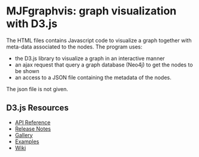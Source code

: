 # MJFgraphvis: graph visualization with D3.js

The HTML files contains Javascript code to visualize a graph together with meta-data associated to the nodes. The program uses:
* the D3.js library to visualize a graph in an interactive manner
* an ajax request that query a graph database (Neo4j) to get the nodes to be shown
* an access to a JSON file containing the metadata of the nodes.

The json file is not given.



## D3.js Resources

* [API Reference](https://github.com/d3/d3/blob/master/API.md)
* [Release Notes](https://github.com/d3/d3/releases)
* [Gallery](https://github.com/d3/d3/wiki/Gallery)
* [Examples](http://bl.ocks.org/mbostock)
* [Wiki](https://github.com/d3/d3/wiki)

